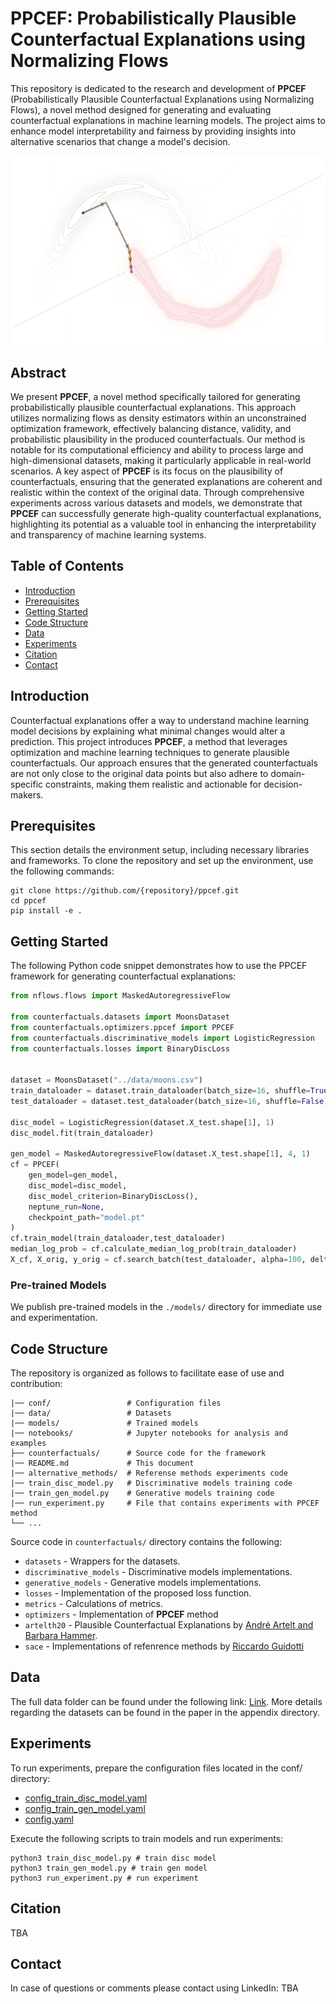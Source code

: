 
# PPCEF: Probabilistically Plausible Counterfactual Explanations using Normalizing Flows

This repository is dedicated to the research and development of **PPCEF** (Probabilistically Plausible Counterfactual Explanations using Normalizing Flows), a novel method designed for generating and evaluating counterfactual explanations in machine learning models. The project aims to enhance model interpretability and fairness by providing insights into alternative scenarios that change a model's decision.

<p align="center">
<img src="graphic.svg" alt="drawing" width="800"/>
</p>

## Abstract

We present **PPCEF**, a novel method specifically tailored for generating probabilistically plausible counterfactual explanations. This approach utilizes normalizing flows as density estimators within an unconstrained optimization framework, effectively balancing distance, validity, and probabilistic plausibility in the produced counterfactuals. Our method is notable for its computational efficiency and ability to process large and high-dimensional datasets, making it particularly applicable in real-world scenarios. A key aspect of **PPCEF** is its focus on the plausibility of counterfactuals, ensuring that the generated explanations are coherent and realistic within the context of the original data. Through comprehensive experiments across various datasets and models, we demonstrate that **PPCEF** can successfully generate high-quality counterfactual explanations, highlighting its potential as a valuable tool in enhancing the interpretability and transparency of machine learning systems.

## Table of Contents

- [Introduction](#introduction)
- [Prerequisites](#prerequisites)
- [Getting Started](#getting-started)
- [Code Structure](#code-structure)
- [Data](#data)
- [Experiments](#experiments)
- [Citation](#citation)
- [Contact](#contact)

## Introduction

Counterfactual explanations offer a way to understand machine learning model decisions by explaining what minimal changes would alter a prediction. This project introduces **PPCEF**, a method that leverages optimization and machine learning techniques to generate plausible counterfactuals. Our approach ensures that the generated counterfactuals are not only close to the original data points but also adhere to domain-specific constraints, making them realistic and actionable for decision-makers.

## Prerequisites

This section details the environment setup, including necessary libraries and frameworks. To clone the repository and set up the environment, use the following commands:

```shell
git clone https://github.com/{repository}/ppcef.git
cd ppcef
pip install -e .
```

## Getting Started
The following Python code snippet demonstrates how to use the PPCEF framework for generating counterfactual explanations:

```python
from nflows.flows import MaskedAutoregressiveFlow

from counterfactuals.datasets import MoonsDataset
from counterfactuals.optimizers.ppcef import PPCEF
from counterfactuals.discriminative_models import LogisticRegression
from counterfactuals.losses import BinaryDiscLoss


dataset = MoonsDataset("../data/moons.csv")
train_dataloader = dataset.train_dataloader(batch_size=16, shuffle=True)
test_dataloader = dataset.test_dataloader(batch_size=16, shuffle=False)

disc_model = LogisticRegression(dataset.X_test.shape[1], 1)
disc_model.fit(train_dataloader)

gen_model = MaskedAutoregressiveFlow(dataset.X_test.shape[1], 4, 1)
cf = PPCEF(
    gen_model=gen_model,
    disc_model=disc_model,
    disc_model_criterion=BinaryDiscLoss(),
    neptune_run=None,
    checkpoint_path="model.pt"
)
cf.train_model(train_dataloader,test_dataloader)
median_log_prob = cf.calculate_median_log_prob(train_dataloader)
X_cf, X_orig, y_orig = cf.search_batch(test_dataloader, alpha=100, delta=median_log_prob)
```

### Pre-trained Models

We publish pre-trained models in the `./models/` directory for immediate use and experimentation.

## Code Structure

The repository is organized as follows to facilitate ease of use and contribution:

```
|── conf/                 # Configuration files
|── data/                 # Datasets
|── models/               # Trained models
|── notebooks/            # Jupyter notebooks for analysis and examples
├── counterfactuals/      # Source code for the framework
|── README.md             # This document
|── alternative_methods/  # Referense methods experiments code
|── train_disc_model.py   # Discriminative models training code
|── train_gen_model.py    # Generative models training code
|── run_experiment.py     # File that contains experiments with PPCEF method
└── ...
```

Source code in `counterfactuals/` directory contains the following:
  * `datasets` - Wrappers for the datasets. 
  * `discriminative_models` - Discriminative models implementations.
  * `generative_models` - Generative models implementations.
  * `losses` - Implementation of the proposed loss function.
  * `metrics` - Calculations of metrics.
  * `optimizers` - Implementation of **PPCEF** method
  * `artelth20` - Plausible Counterfactual Explanations by [André Artelt and Barbara Hammer](https://github.com/andreArtelt/ConvexDensityConstraintsForPlausibleCounterfactuals/tree/master).
  * `sace` - Implementations of refenrence methods by [Riccardo Guidotti](https://github.com/riccotti/Scamander/tree/main/sace)

## Data

The full data folder can be found under the following link: [Link](data). More details regarding the datasets can be found in the paper in the appendix directory.

## Experiments

To run experiments, prepare the configuration files located in the conf/ directory:

- [config_train_disc_model.yaml](conf/config_train_disc_model.yaml)
- [config_train_gen_model.yaml](conf/config_train_gen_model.yaml)
- [config.yaml](conf/config.yaml)

Execute the following scripts to train models and run experiments:

```shell
python3 train_disc_model.py # train disc model
python3 train_gen_model.py # train gen model
python3 run_experiment.py # run experiment
```

## Citation

TBA

## Contact

In case of questions or comments please contact using LinkedIn: TBA
